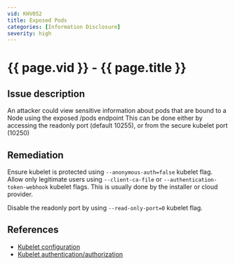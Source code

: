 ```yaml
---
vid: KHV052
title: Exposed Pods
categories: [Information Disclosure]
severity: high
---
```


# {{ page.vid }} - {{ page.title }}

## Issue description

An attacker could view sensitive information about pods that are bound to a Node using the exposed /pods endpoint
This can be done either by accessing the readonly port (default 10255), or from the secure kubelet port (10250)

## Remediation

Ensure kubelet is protected using `--anonymous-auth=false` kubelet flag. Allow only legitimate users using `--client-ca-file` or `--authentication-token-webhook` kubelet flags. This is usually done by the installer or cloud provider.

Disable the readonly port by using `--read-only-port=0` kubelet flag.

## References

- [Kubelet configuration](https://kubernetes.io/docs/reference/command-line-tools-reference/kubelet/)
- [Kubelet authentication/authorization](https://kubernetes.io/docs/reference/command-line-tools-reference/kubelet-authentication-authorization/)
